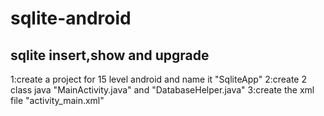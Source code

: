 # sqlite-android
sqlite insert,show and upgrade
-------------------------------------------
1:create a project for 15 level android and name it "SqliteApp"
2:create 2 class java "MainActivity.java" and "DatabaseHelper.java"
3:create the xml file "activity_main.xml"
